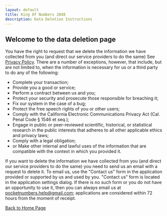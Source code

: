 ```yaml
---
layout: default
title: King Of Numbers 2048
description: Data Deletion Instructions
---
```


## Welcome to the data deletion page

You have the right to request that we delete the information we have collected from you (and direct our service providers
to do the same) See [Privacy Policy](privacy.html). There are a number of exceptions, however, that include, but are not
limited to, when the information is necessary for us or a third party to do any of the following:
- Complete your transaction;
- Provide you a good or service;
- Perform a contract between us and you;
- Protect your security and prosecute those responsible for breaching it;
- Fix our system in the case of a bug;
- Protect the free speech rights of you or other users;
- Comply with the California Electronic Communications Privacy Act (Cal. Penal Code § 1546 et seq.);
- Engage in public or peer-reviewed scientific, historical, or statistical research in the public interests that adheres to
all other applicable ethics and privacy laws;
- Comply with a legal obligation;
- or Make other internal and lawful uses of the information that are compatible with the context in which you provided it.

If you want to delete the information we have collected from you (and direct our service providers to do the same) you need
to send us an email with a request to delete it. To email us, use the "Сontact us" form in the application provided or
supported by us and used by you. "Сontact us" form is located in the application settings dialog. If there is no such form or
you do not have an opportunity to use it, then you can always email us at pocketnumbers.help@gmail.com; applications are considered
within 72 hours from the moment of receipt.

[Back to Home Page](./)
